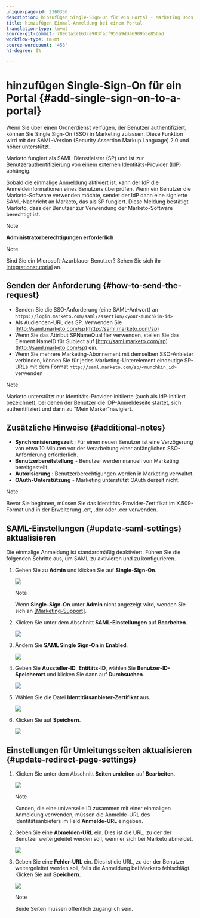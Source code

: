 ```yaml
---
unique-page-id: 2360356
description: hinzufügen Single-Sign-On für ein Portal - Marketing Docs - Produktdokumentation
title: hinzufügen Einmal-Anmeldung bei einem Portal
translation-type: tm+mt
source-git-commit: 78961a3e163ce903facf955a9dda6909b5e85bad
workflow-type: tm+mt
source-wordcount: '458'
ht-degree: 0%

---
```



# hinzufügen Single-Sign-On für ein Portal {#add-single-sign-on-to-a-portal}

Wenn Sie über einen Ordnerdienst verfügen, der Benutzer authentifiziert, können Sie Single Sign-On (SSO) in Marketing zulassen. Diese Funktion wird mit der SAML-Version (Security Assertion Markup Language) 2.0 und höher unterstützt.

Marketo fungiert als SAML-Dienstleister (SP) und ist zur Benutzerauthentifizierung von einem externen Identitäts-Provider (IdP) abhängig.

Sobald die einmalige Anmeldung aktiviert ist, kann der IdP die Anmeldeinformationen eines Benutzers überprüfen. Wenn ein Benutzer die Marketo-Software verwenden möchte, sendet der IdP dann eine signierte SAML-Nachricht an Marketo, das als SP fungiert. Diese Meldung bestätigt Marketo, dass der Benutzer zur Verwendung der Marketo-Software berechtigt ist.

>[!NOTE]
>
>**Administratorberechtigungen erforderlich**

>[!NOTE]
>
>Sind Sie ein Microsoft-Azurblauer Benutzer? Sehen Sie sich ihr [Integrationstutorial](https://azure.microsoft.com/en-us/documentation/articles/active-directory-saas-marketo-tutorial/) an.

## Senden der Anforderung {#how-to-send-the-request}

* Senden Sie die SSO-Anforderung (eine SAML-Antwort) an `https://login.marketo.com/saml/assertion/<your-munchkin-id>`
* Als Audiencen-URL des SP. Verwenden Sie [http://saml.marketo.com/sp](http://saml.marketo.com/sp)
* Wenn Sie das Attribut SPNameQualifier verwenden, stellen Sie das Element NameID für Subject auf [http://saml.marketo.com/sp](http://saml.marketo.com/sp) ein.
* Wenn Sie mehrere Marketing-Abonnement mit demselben SSO-Anbieter verbinden, können Sie für jedes Marketing-Unterelement eindeutige SP-URLs mit dem Format `http://saml.marketo.com/sp/<munchkin_id>` verwenden

>[!NOTE]
>
>Marketo unterstützt nur Identitäts-Provider-initiierte (auch als IdP-initiiert bezeichnet), bei denen der Benutzer die IDP-Anmeldeseite startet, sich authentifiziert und dann zu &quot;Mein Marker&quot;navigiert.

## Zusätzliche Hinweise {#additional-notes}

* **Synchronisierungszeit** : Für einen neuen Benutzer ist eine Verzögerung von etwa 10 Minuten vor der Verarbeitung einer anfänglichen SSO-Anforderung erforderlich.
* **Benutzerbereitstellung**  - Benutzer werden manuell von Marketing bereitgestellt.
* **Autorisierung** : Benutzerberechtigungen werden in Marketing verwaltet.
* **OAuth-Unterstützung**  - Marketing unterstützt OAuth derzeit nicht.

>[!NOTE]
>
>Bevor Sie beginnen, müssen Sie das Identitäts-Provider-Zertifikat im X.509-Format und in der Erweiterung .crt, .der oder .cer verwenden.

## SAML-Einstellungen {#update-saml-settings} aktualisieren

Die einmalige Anmeldung ist standardmäßig deaktiviert. Führen Sie die folgenden Schritte aus, um SAML zu aktivieren und zu konfigurieren.

1. Gehen Sie zu **Admin** und klicken Sie auf **Single-Sign-On**.

   ![](assets/image2014-9-24-14-3a36-3a50.png)

   >[!NOTE]
   >
   >Wenn **Single-Sign-On** unter **Admin** nicht angezeigt wird, wenden Sie sich an [[Marketing-Support]](https://nation.marketo.com/t5/Support/ct-p/Support).

1. Klicken Sie unter dem Abschnitt **SAML-Einstellungen** auf **Bearbeiten**.

   ![](assets/image2014-9-24-14-3a37-3a3.png)

1. Ändern Sie **SAML Single Sign-On** in **Enabled**.

   ![](assets/image2014-9-24-14-3a37-3a17.png)

1. Geben Sie **Aussteller-ID**, **Entitäts-ID**, wählen Sie **Benutzer-ID-Speicherort** und klicken Sie dann auf **Durchsuchen**.

   ![](assets/image2014-9-24-14-3a37-3a32.png)

1. Wählen Sie die Datei **Identitätsanbieter-Zertifikat** aus.

   ![](assets/image2014-9-24-14-3a38-3a8.png)

1. Klicken Sie auf **Speichern**.

   ![](assets/image2014-9-24-14-3a38-3a22.png)

## Einstellungen für Umleitungsseiten aktualisieren {#update-redirect-page-settings}

1. Klicken Sie unter dem Abschnitt **Seiten umleiten** auf **Bearbeiten**.

   ![](assets/seven.png)

   >[!NOTE]
   >
   >Kunden, die eine universelle ID zusammen mit einer einmaligen Anmeldung verwenden, müssen die Anmelde-URL des Identitätsanbieters im Feld **Anmelde-URL** eingeben.

1. Geben Sie eine **Abmelden-URL** ein. Dies ist die URL, zu der der Benutzer weitergeleitet werden soll, wenn er sich bei Marketo abmeldet.

   ![](assets/eight.png)

1. Geben Sie eine **Fehler-URL** ein. Dies ist die URL, zu der der Benutzer weitergeleitet werden soll, falls die Anmeldung bei Marketo fehlschlägt. Klicken Sie auf **Speichern**.

   ![](assets/nine.png)

   >[!NOTE]
   >
   >Beide Seiten müssen öffentlich zugänglich sein.
